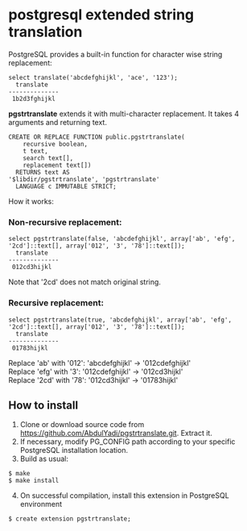 # postgresql extended string translation
PostgreSQL provides a built-in function for character wise string replacement:
~~~
select translate('abcdefghijkl', 'ace', '123');
  translate   
--------------
 1b2d3fghijkl
~~~

<b>pgstrtranslate</b> extends it with multi-character replacement. It takes 4 arguments and returning text.
~~~
CREATE OR REPLACE FUNCTION public.pgstrtranslate(
    recursive boolean,
    t text,
    search text[],
    replacement text[])
  RETURNS text AS
'$libdir/pgstrtranslate', 'pgstrtranslate'
  LANGUAGE c IMMUTABLE STRICT;
~~~

How it works:

### Non-recursive replacement:
~~~
select pgstrtranslate(false, 'abcdefghijkl', array['ab', 'efg', '2cd']::text[], array['012', '3', '78']::text[]);
  translate   
--------------
 012cd3hijkl
~~~
Note that '2cd' does not match original string.

### Recursive replacement:
~~~
select pgstrtranslate(true, 'abcdefghijkl', array['ab', 'efg', '2cd']::text[], array['012', '3', '78']::text[]);
  translate   
--------------
 01783hijkl
~~~
Replace 'ab' with '012': 'abcdefghijkl' -> '012cdefghijkl'<br />
Replace 'efg' with '3': '012cdefghijkl' -> '012cd3hijkl'<br />
Replace '2cd' with '78': '012cd3hijkl' -> '01783hijkl'<br />

## How to install
1. Clone or download source code from https://github.com/AbdulYadi/pgstrtranslate.git. Extract it.
2. If necessary, modify PG_CONFIG path according to your specific PostgreSQL installation location.
3. Build as usual:
~~~
$ make
$ make install
~~~
4. On successful compilation, install this extension in PostgreSQL environment
~~~
$ create extension pgstrtranslate;
~~~
